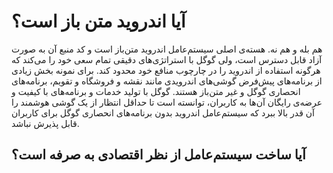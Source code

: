 # آیا اندروید متن باز است؟
هم بله و هم نه. هسته‌ی اصلی سیستم‌عامل اندروید متن‌باز است و کد منبع آن به صورت آزاد قابل دسترس است، ولی گوگل با استراتژی‌های دقیقی تمام سعی خود را می‌کند که هرگونه استفاده از اندروید را در چارچوب منافع خود محدود کند. برای نمونه بخش زیادی از برنامه‌های پیش‌فرض گوشی‌های اندرویدی مانند نقشه و فروشگاه و تقویم، برنامه‌های انحصاری گوگل و غیر متن‌باز هستند. گوگل با تولید خدمات و برنامه‌های با کیفیت و عرضه‌ی رایگان آن‌ها به کاربران، توانسته است تا حداقل انتظار از یک گوشی هوشمند را آن قدر بالا ببرد که سیستم‌عامل اندروید بدون برنامه‌های انحصاری گوگل برای کاربران قابل پذیرش نباشد.

## آیا ساخت سیستم‌عامل از نظر اقتصادی به صرفه است؟
